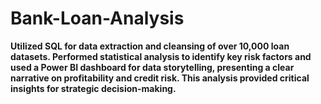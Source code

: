 # Bank-Loan-Analysis
**Utilized SQL for data extraction and cleansing of over 10,000 loan datasets. Performed statistical analysis to identify key risk factors and used a Power BI dashboard for data storytelling, presenting a clear narrative on profitability and credit risk. This analysis provided critical insights for strategic decision-making.**
